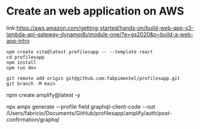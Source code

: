 # Create an web application on AWS

link:https://aws.amazon.com/getting-started/hands-on/build-web-app-s3-lambda-api-gateway-dynamodb/module-one/?e=gs2020&p=build-a-web-app-intro

```
npm create vite@latest profilesapp -- --template react
cd profilesapp
npm install
npm run dev
````

```
git remote add origin git@github.com:fabpimentel/profilesapp.git 
git branch -M main
```

npm create amplify@latest -y

npx ampx generate --profile field graphql-client-code --out /Users/fabricio/Documents/GitHub/profilesapp/amplify/auth/post-confirmation/graphql